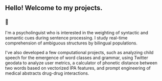 ## Hello! Welcome to my projects.
### 🐌
I'm a psycholinguist who is interested in the weighting of syntactic and semantic cues during sentence processing. I study real-time comprehension of ambiguous structures by bilingual populations.

I've also developed a few computational projects, such as analyzing child speech for the emergence of word classes and grammar, using Twitter geodata to analyze user metrics, a calculator of phonetic distance between two words based on vectorized IPA features, and prompt engineering of medical abstracts drug-drug interactions. 

<!--
**V090909/V090909** is a ✨ _special_ ✨ repository because its `README.md` (this file) appears on your GitHub profile.

Here are some ideas to get you started:

- 🔭 I’m currently working on ...
- 🌱 I’m currently learning ...
- 👯 I’m looking to collaborate on ...
- 🤔 I’m looking for help with ...
- 💬 Ask me about ...
- 📫 How to reach me: ...
- 😄 Pronouns: ...
- ⚡ Fun fact: ...
-->
